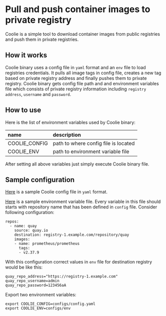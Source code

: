 # Pull and push container images to private registry

Coolie is a simple tool to download container images from public registries and push them in private registries.

## How it works
Coolie binary uses a config file in `yaml` format and an `env` file to load registries credentials. It pulls all image tags in config file, creates a new tag based on private registry address and finally pushes them to private registry. Coolie binary gets config file path and and environment variables file which consists of private registry information including `registry address`, `username` and `password`.

## How to use
Here is the list of environment variables used by Coolie binary:

| name | description |
|:---|:---|
| COOLIE_CONFIG | path to where config file is located |
| COOLIE_ENV | path to environment variable file |

After setting all above variables just simply execute Coolie binary file.

## Sample configuration
[Here](./configs/config.yaml) is a sample Coolie config file in `yaml` format.

[Here](./configs/env) is a sample environment variable file. Every variable in this file should starts with repository name that has been defined in `config` file. Consider following configuration:
```
repos:
  - name: quay
    source: quay.io
    destination: registry-1.example.com/repository/quay
    images:
    - name: prometheus/prometheus
      tags:
      - v2.37.9
```
With this configuration correct values in `env` file for destination registry would be like this:
```
quay_repo_address="https://registry-1.example.com"
quay_repo_username=admin
quay_repo_password=123456aA
```

Export two environment variables:

```
export COOLIE_CONFIG=configs/config.yaml
export COOLIE_ENV=configs/env
```


